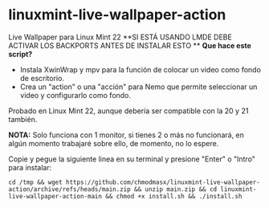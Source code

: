 # linuxmint-live-wallpaper-action
Live Wallpaper para Linux Mint 22
**SI ESTÁ USANDO LMDE DEBE ACTIVAR LOS BACKPORTS ANTES DE INSTALAR ESTO
**
**Que hace este script?**

- Instala XwinWrap y mpv para la función de colocar un video como fondo de escritorio.
- Crea un "action" o una "acción" para Nemo que permite seleccionar un video y configurarlo como fondo.

Probado en Linux Mint 22, aunque debería ser compatible con la 20 y 21 también.

**NOTA:** Solo funciona con 1 monitor, si tienes 2 o más no funcionará, en algún momento trabajaré sobre ello, de momento, no lo espere.

Copie y pegue la siguiente linea en su terminal y presione "Enter" o "Intro" para instalar:

```
cd /tmp && wget https://github.com/chmodmasx/linuxmint-live-wallpaper-action/archive/refs/heads/main.zip && unzip main.zip && cd linuxmint-live-wallpaper-action-main && chmod +x install.sh && ./install.sh
```
